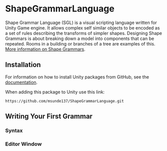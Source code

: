 # ShapeGrammarLanguage

Shape Grammar Language (SGL) is a visual scripting language written for Unity Game engine. It allows complex self similar objects to be encoded as a set of rules describing the transforms of simpler shapes. Designing Shape Grammars is about breaking down a model into components that can be repeated. Rooms in a building or branches of a tree are examples of this. [More information on Shape Grammars](https://cosmicpotato.tech/res/documents/Procedural_architecture_using_grammars.pdf).

## Installation

For information on how to install Unity packages from GitHub, see the [documentation](https://docs.unity3d.com/Manual/upm-ui-giturl.html).

When adding this package to Unity use this link:

```https://github.com/msunde137/ShapeGrammarLanguage.git```

## Writing Your First Grammar

### Syntax

### Editor Window

